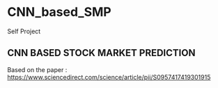 # CNN_based_SMP
Self Project 

## CNN BASED STOCK MARKET PREDICTION

Based on the paper : https://www.sciencedirect.com/science/article/pii/S0957417419301915

